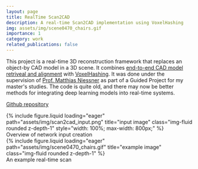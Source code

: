 ```yaml
---
layout: page
title: RealTime Scan2CAD
description: A real-time Scan2CAD implementation using VoxelHashing
img: assets/img/scene0470_chairs.gif
importance: 1
category: work
related_publications: false
---
```


This project is a real-time 3D reconstruction framework that replaces an object-by CAD model in a 3D scene. It combines [end-to-end CAD model retriveal and alignment](https://arxiv.org/pdf/1906.04201) with [VoxelHashing](https://niessnerlab.org/papers/2013/4hashing/niessner2013hashing.pdf). It was done under the supervision of [Prof. Matthias Niessner](https://www.niessnerlab.org/) as part of a Guided Project for my master's studies. The code is quite old, and there may now be better methods for integrating deep learning models into real-time systems.

[Github repository](https://github.com/theycallmefm/RealTime-Scan2CAD)

<div class="row justify-content-center">
    <div class="col-md-10 col-sm-12 mt-3 mt-md-0 text-center">
        {% include figure.liquid loading="eager" path="assets/img/scan2cad_input.png" title="input image" class="img-fluid rounded z-depth-1" style="width: 100%; max-width: 800px;" %}
    </div>
</div>
<div class="caption text-center">
    Overview of network input creation
</div>

<div class="row">
    <div class="col-sm mt-3 mt-md-0">
        {% include figure.liquid loading="eager" path="assets/img/scene0470_chairs.gif" title="example image" class="img-fluid rounded z-depth-1" %}
    </div>
</div>
<div class="caption">
    An example real-time scan
</div>
